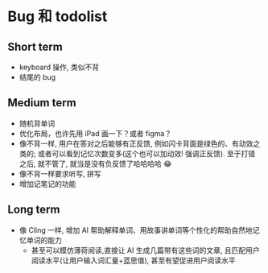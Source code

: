 # Bug 和 todolist

## Short term

- keyboard 操作, 类似不背
- 结尾的 bug

## Medium term

- 随机背单词
- 优化布局，也许先用 iPad 画一下？或者 figma？
- 像不背一样, 用户在答对之后能够有正反馈, 例如闪卡背面是绿色的、有动效之类的; 或者可以看到记忆次数变多(这个也可以加动效! 强调正反馈). 至于打错之后, 就不管了, 就当是没有负反馈了哈哈哈哈 😂
- 像不背一样要求听写, 拼写
- 增加记笔记的功能

## Long term

- 像 Cling 一样, 增加 AI 帮助解释单词、用故事讲单词等个性化的帮助自然地记忆单词的能力
  - 甚至可以模仿薄荷阅读,直接让 AI 生成几篇带有这些词的文章, 且匹配用户阅读水平(让用户输入词汇量+蓝思值), 甚至有望促进用户阅读水平
